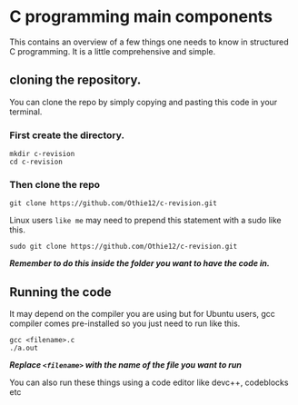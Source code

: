 # C programming main components
This contains an overview of a few things one needs to know in structured C programming.
It is a little comprehensive and simple.

## cloning the repository.
You can clone the repo by simply copying and pasting this code in your terminal.

### First create the directory.
```
mkdir c-revision
cd c-revision
```
### Then clone the repo
```
git clone https://github.com/Othie12/c-revision.git
```

Linux users `like me` may need to prepend this statement with a sudo like this.
```
sudo git clone https://github.com/Othie12/c-revision.git
```

***Remember to do this inside the folder you want to have the code in.***

## Running the code
It may depend on the compiler you are using but for Ubuntu users, gcc compiler comes pre-installed so you just need to run like this.
```
gcc <filename>.c
./a.out
```
***Replace `<filename>` with the name of the file you want to run***

You can also run these things using a code editor like devc++, codeblocks etc
